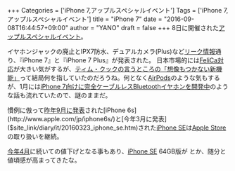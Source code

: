 +++
Categories = ['iPhone 7,アップルスペシャルイベント']
Tags = ['iPhone 7,アップルスペシャルイベント']
title = "iPhone 7"
date = "2016-09-08T16:44:57+09:00"
author = "YANO"
draft = false
+++
 8日に開催された[アップルスペシャルイベント](http://www.apple.com/apple-events/september-2016/)。 

  イヤホンジャックの廃止とIPX7防水、デュアルカメラ(Plus)など[リーク情報](http://japanese.engadget.com/2016/09/04/iphone-7-2-4ghz-a10-ipx7-2-kgi/)通り、『iPhone 7』と『iPhone 7 Plus』が発表された。 日本市場的には[FeliCa対応](http://gigazine.net/news/20160826-iphone-felica/)が大きい気がするが、[ティム・クックの言うところの「想像もつかない新機能」](http://japanese.engadget.com/2016/05/05/ceo-iphone-7/)って結局何を指していたのだろうね。何となく[AirPods](http://japanese.engadget.com/2016/09/07/airpods-w1-5-apple-watch/)のような気もするが、1月には[iPhone 7向けに完全ケーブルレスBluetoothイヤホンを開発中](http://japanese.engadget.com/2016/01/09/beats-iphone-7-bluetooth/)のような話も流れていたので、謎のままだ。

 慣例に倣って[昨年9月に発表]($site_link/diary/it/20150910_iphone6s.htm)された[iPhone 6s](http://www.apple.com/jp/iphone6s/)と[今年3月に発表]($site_link/diary/it/20160323_iphone_se.htm)された[iPhone SE](http://www.apple.com/jp/iphone-se/)は[Apple Store](http://store.apple.com/jp)の取り扱いを継続。

 [今年4月]($site_link/diary/it/20160423_iphone_discount.htm)に続いての値下げとなる事もあり、[iPhone SE](http://www.apple.com/jp/iphone-se/) 64GB版が とか、随分と値頃感が高まってきたな。

 
